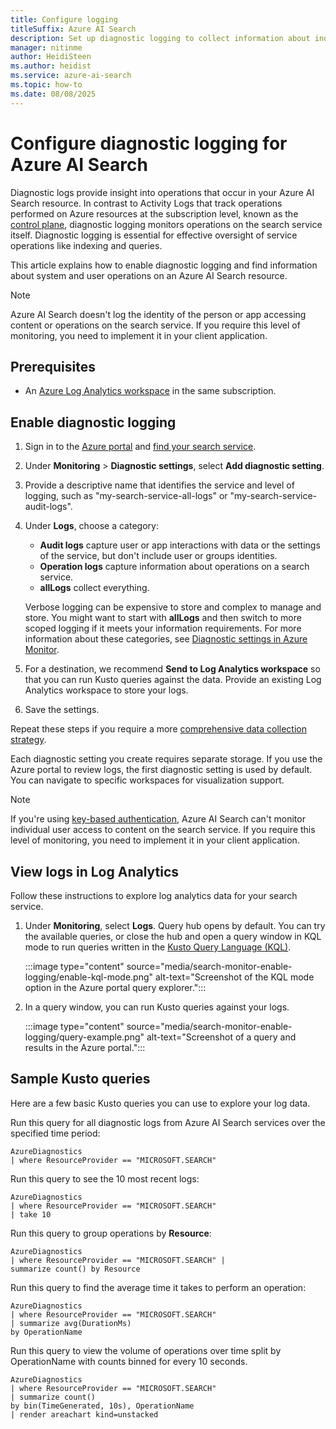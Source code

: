 ```yaml
---
title: Configure logging
titleSuffix: Azure AI Search
description: Set up diagnostic logging to collect information about indexing and query processing in Azure AI Search resource logs.
manager: nitinme
author: HeidiSteen
ms.author: heidist
ms.service: azure-ai-search
ms.topic: how-to
ms.date: 08/08/2025
---
```


# Configure diagnostic logging for Azure AI Search

Diagnostic logs provide insight into operations that occur in your Azure AI Search resource. In contrast to Activity Logs that track operations performed on Azure resources at the subscription level, known as the [control plane](/azure/azure-resource-manager/management/control-plane-and-data-plane), diagnostic logging monitors operations on the search service itself. Diagnostic logging is essential for effective oversight of service operations like indexing and queries.

This article explains how to enable diagnostic logging and find information about system and user operations on an Azure AI Search resource.

> [!NOTE]
> Azure AI Search doesn't log the identity of the person or app accessing content or operations on the search service. If you require this level of monitoring, you need to implement it in your client application.

## Prerequisites

- An [Azure Log Analytics workspace](/azure/azure-monitor/logs/quick-create-workspace) in the same subscription.

## Enable diagnostic logging

1. Sign in to the [Azure portal](https://portal.azure.com) and [find your search service](https://portal.azure.com/#blade/HubsExtension/BrowseResourceBlade/resourceType/Microsoft.Search%2FsearchServices).

1. Under **Monitoring** > **Diagnostic settings**, select **Add diagnostic setting**.

1. Provide a descriptive name that identifies the service and level of logging, such as "my-search-service-all-logs" or "my-search-service-audit-logs".

1. Under **Logs**, choose a category:

   - **Audit logs** capture user or app interactions with data or the settings of the service, but don't include user or groups identities.
   - **Operation logs** capture information about operations on a search service.
   - **allLogs** collect everything.

   Verbose logging can be expensive to store and complex to manage and store. You might want to start with **allLogs** and then switch to more scoped logging if it meets your information requirements. For more information about these categories, see [Diagnostic settings in Azure Monitor](/azure/azure-monitor/essentials/diagnostic-settings).

1. For a destination, we recommend **Send to Log Analytics workspace** so that you can run Kusto queries against the data. Provide an existing Log Analytics workspace to store your logs.

1. Save the settings.

Repeat these steps if you require a more [comprehensive data collection strategy](/azure/azure-monitor/logs/workspace-design). 

Each diagnostic setting you create requires separate storage. If you use the Azure portal to review logs, the first diagnostic setting is used by default. You can navigate to specific workspaces for visualization support.

> [!NOTE]
> If you're using [key-based authentication](search-security-api-keys.md), Azure AI Search can't monitor individual user access to content on the search service. If you require this level of monitoring, you need to implement it in your client application.

## View logs in Log Analytics

Follow these instructions to explore log analytics data for your search service.

1. Under **Monitoring**, select **Logs**. Query hub opens by default. You can try the available queries, or close the hub and open a query window in KQL mode to run queries written in the [Kusto Query Language (KQL)](/kusto/query).

   :::image type="content" source="media/search-monitor-enable-logging/enable-kql-mode.png" alt-text="Screenshot of the KQL mode option in the Azure portal query explorer.":::

1. In a query window, you can run Kusto queries against your logs.

   :::image type="content" source="media/search-monitor-enable-logging/query-example.png" alt-text="Screenshot of a query and results in the Azure portal.":::

## Sample Kusto queries

Here are a few basic Kusto queries you can use to explore your log data.

Run this query for all diagnostic logs from Azure AI Search services over the specified time period:

```kusto
AzureDiagnostics
| where ResourceProvider == "MICROSOFT.SEARCH"
```

Run this query to see the 10 most recent logs:

```kusto
AzureDiagnostics
| where ResourceProvider == "MICROSOFT.SEARCH"
| take 10
```

Run this query to group operations by **Resource**:

```kusto
AzureDiagnostics
| where ResourceProvider == "MICROSOFT.SEARCH" |
summarize count() by Resource
```

Run this query to find the average time it takes to perform an operation:

```kusto
AzureDiagnostics
| where ResourceProvider == "MICROSOFT.SEARCH"
| summarize avg(DurationMs)
by OperationName
```

Run this query to view the volume of operations over time split by OperationName with counts binned for every 10 seconds.

```kusto
AzureDiagnostics
| where ResourceProvider == "MICROSOFT.SEARCH"
| summarize count()
by bin(TimeGenerated, 10s), OperationName
| render areachart kind=unstacked
```